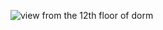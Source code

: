 ![view from the 12th floor of dorm](https://sun9-52.userapi.com/c629205/v629205052/3f07a/loEBiQgE7XM.jpg)
